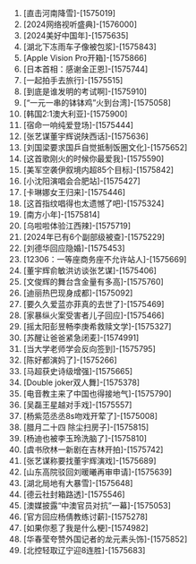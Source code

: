 
1. [直击河南降雪]-[1575019]
1. [2024网络视听盛典]-[1576000]
1. [2024美好中国年]-[1575635]
1. [湖北下冻雨车子像被包浆]-[1575843]
1. [Apple Vision Pro开箱]-[1575866]
1. [日本首相：感谢金正恩]-[1575744]
1. [一起拍手去旅行]-[1575515]
1. [到底是谁发明的考试啊]-[1575910]
1. [“一元一串的钵钵鸡”火到台湾]-[1575058]
1. [韩国2:1澳大利亚]-[1575900]
1. [宿命一响纯爱登场]-[1575444]
1. [张艺谋董宇辉说陕西话]-[1575636]
1. [刘国梁要求国乒自觉抵制饭圈文化]-[1575652]
1. [这首歌刚火的时候你最爱我]-[1575590]
1. [美军空袭伊叙境内超85个目标]-[1575842]
1. [小沈阳演唱会合肥站]-[1575427]
1. [卡琳娜女王归来]-[1575446]
1. [这首指纹唱得也太遗憾了吧]-[1575324]
1. [南方小年]-[1575814]
1. [乌啦啦体验江西辣]-[1575719]
1. [2024年已有6个副部级被查]-[1575229]
1. [刘德华回应隐婚]-[1575453]
1. [12306：一等座商务座不允许站人]-[1575669]
1. [董宇辉俞敏洪访谈张艺谋]-[1575406]
1. [文俊辉的舞台含金量有多高]-[1575760]
1. [迪丽热巴现身成都]-[1575092]
1. [要久久爱蓝亦菲真的去世了]-[1575469]
1. [家暴纵火案受害者儿子回应]-[1575466]
1. [摇太阳彭昱畅李庚希救赎文学]-[1575327]
1. [苏醒让爸爸紧急闭麦]-[1574991]
1. [当大学老师学会反向签到]-[1575795]
1. [陈好都演妈了]-[1575266]
1. [马超获史诗级增强]-[1575665]
1. [Double joker双人舞]-[1575378]
1. [电音教主来了中国也得接地气]-[1575790]
1. [吴磊王星越对手戏]-[1575557]
1. [杨紫范丞丞8s吻戏开荤了]-[1575008]
1. [腊月二十四 除尘扫房子]-[1575815]
1. [杨迪也被李玉玲洗脑了]-[1575810]
1. [虞书欣林一新剧在吉林开拍]-[1575742]
1. [张艺谋称要找董宇辉演戏]-[1575689]
1. [山东高院驳回刘暖曦再审申请]-[1575639]
1. [湖北局地有大暴雪]-[1575648]
1. [德云社封箱路透]-[1575546]
1. [澳媒披露“中澳官员对抗”一幕]-[1575053]
1. [官方回应杨倩教练讨薪]-[1575278]
1. [如果你惹了我是什么梗]-[1574982]
1. [华春莹夸赞外国记者的龙元素头饰]-[1575852]
1. [北控轻取辽宁迎8连胜]-[1575683]